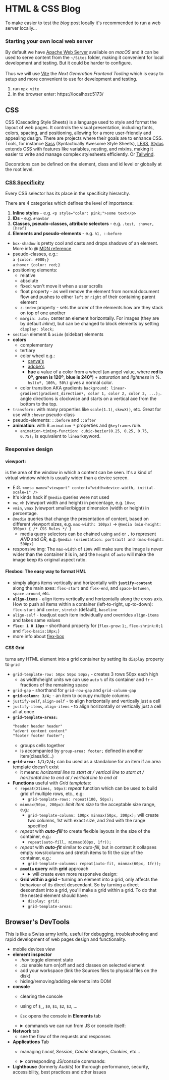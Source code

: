 # HTML & CSS Blog
To make easier to test the *blog* post locally it's recommended to run a web server locally...
### Starting your own local web server
By default we have [Apache Web Server](https://httpd.apache.org/) available on *macOS* and it can be used to serve content from the `~/Sites` folder, making it convenient for local development and testing. But it could be harder to configure.<br/><br/>
Thus we will use [Vite](https://vitejs.dev/) the *Next Generation Frontend Tooling*
which is easy to setup and more convenient to use for development and testing.
1. run `npx vite`
2. in the browser enter: https://localhost:5173/

## CSS
CSS (Cascading Style Sheets) is a language used to style and format the layout of web pages. It controls the visual presentation, including fonts, colors, spacing, and positioning, allowing for a more user-friendly and appealing design.
There are projects where their goals are to enhance CSS. Tools, for instance [Sass](https://sass-lang.com/) (Syntactically Awesome Style Sheets), [LESS](https://lesscss.org/), [Stylus](https://stylus-lang.com/) extends CSS with features like variables, nesting, and mixins, making it easier to write and manage complex stylesheets efficiently. Or [Tailwind](https://tailwindcss.com/).

Decorations can be defined on the element, class and id level or globally at the root level.
### [CSS Specificity](https://www.w3schools.com/css/css_specificity.asp)
Every CSS selector has its place in the specificity hierarchy.

There are 4 categories which defines the level of importance:
 1. **Inline styles** – e.g. `<p style="color: pink;">some text</p>`
 2. **IDs** - e.g. `#navbar`
 3. **Classes, pseudo-classes, attribute selectors** - e.g. `.test, :hover, [href]`
 4. **Elements and pseudo-elements** - e.g. `h1, ::before`


- `box-shadow` is pretty cool and casts and drops shadows of an element. More info @ [MDN reference](https://developer.mozilla.org/en-US/docs/Web/CSS/box-shadow)
- pseudo-classes, e.g.:<br> `a {color: #000;}`<br>
`a:hover {color: red;}`
- positioning elements:
  - relative
  - absolute
  - fixed: won't move it when a user scrolls
  - float property - as well remove the element from normal document flow and pushes to either `left` or `right` of their containing parent element
  - `z-index` property - sets the order of the elements how are they stack on top of one another
  - `margin: auto;` center an element horizontally.
  For images (they are by default *inline*), but can be changed to block elements by setting `display: block;`
- `section` element & `aside` (sidebar) elements
- **colors**
  - complementary
  - tertiary
  - color wheel e.g.:
    - [canva's](https://www.canva.com/colors/color-wheel/)
    - [adobe's](https://color.adobe.com/create/color-wheel)
    - **hue** a value of a color from a wheel (an angel value, where **red is 0º**, **green is 120º**, **blue is 240º**) + *saturation* and *lightness* in %. `hsl(xº, 100%, 50%)` gives a normal color.
  - color transition AKA gradients `background: linear-gradient(gradient_directionº, color 1, color 2, color 3, ...);`. angle directions is clockwise and starts on a vertical axe from the bottom to the top.<br>
- `transform:` with many properties like `scale(1.1)`, `skewX()`, etc.  Great for use with `:hover` pseudo-class
- pseudo-elements: `::before` and `::after`
- **animation**: with 8 `animation-*` properties and `@keyframes` rule.
  - `animation-timing-function: cubic-bezier(0.25, 0.25, 0.75, 0.75);` is equivalent to `linear`keyword.
### Responsive design
#### **viewport**:
is the area of the window in which a content can be seen. It's a kind of virtual window which is usually wider than a device screen.
  - E.G. `<meta name="viewport" content="width=device-width, initial-scale=1" />`
  - It's kinds hack if `@media` queries were not used
  - `vw`, `vh` (viewport width and height) in percentage, e.g. `10vw;`
  - `vmin`, `vmax` (viewport smaller/bigger dimension (width or height) in percentage.
- `@media` queries that change the presentation of content, based on different viewport sizes, e.g. `max-width: 100px)` -> `@media (min-height: 350px) { /* CSS Rules */ }`
  - media query selectors can be chained using `and` or `,` to represent *AND* and *OR*, e.g. `@media (orientation: portrait) and (max-height: 500px)`
- responsive img: The `max-width` of `100%` will make sure the image is never wider than the container it is in, and the `height` of `auto` will make the image keep its original aspect ratio.
#### Flexbox: The easy way to format HML
-  simply aligns items vertically and horizontally with **`justify-content`** along the main axes: `flex-start` and `flex-end`,  and `space-between`, `space-around`, etc.
-  **`align-items`** - align items vertically and horizontally along the cross axis. How to push all items within a container (left-to-right, up-to-down): `flex-start` and `center`, `stretch` (default), `baseline`
-  `align-self` - toadjust each item individually and overrides `align-items` and takes same values
-  **`flex: 1 0 10px`** – shorthand property for (`flex-grow:1;`, `flex-shrink:0;1` and `flex-basis:10px;`)
- more info about [flex-box](https://www.freecodecamp.org/news/flexbox-the-ultimate-css-flex-cheatsheet/)
#### CSS Grid
turns any HTML element into a grid container by setting its `display` property to `grid`
- `grid-template-row: 50px 50px 50px;` - creates 3 rows 50px each high
  - as width/height units we can use `auto` `%` of its container and `fr` - fractions of the remaining space
- `grid-gap` - shorthand for `grid-row-gap` and `grid-column-gap`
- **`grid-column: 3/4;`** - an item to occupy multiple columns
- `justify-self`, `align-self` - to align horizontally and vertically just a cell
- `justify-items`, `align-items` - to align horizontally or vertically just a cell all at once
- **`grid-template-areas:`**<br/>
  ```css
  "header header header"
  "advert content content"
  "footer footer footer";
  ```
  - groups cells together
  - is accompanied by `group-area: footer;` defined in another item(class/id/...)
- **`grid-area: 1/1/2/4;`** can bu used as a standalone for an item if an area template doesn't exist
  - it means: *horizontal line to start at / vertical line to start at / horizontal line to end at / vertical line to end at*
- **Functions** useful with *Grid templates*:
  - `repeat(Xtimes, 50px)`: *repeat* function which can be used to build grid of multiple rows, etc., e.g:
    - `grid-template-rows: repeat(100, 50px);`
  - `minmax(50px, 200px)`: *limit item size* to the acceptable size range, e.g.:
    - `grid-template-column: 100px minmax(50px, 200px);` will create two columns, 1st with exact size, and 2nd with the range specified
  - *repeat* with ***auto-fill*** to create flexible layouts in the size of the container, e.g.:
    - `repeat(auto-fill, minmax(60px, 1fr));`
  - *repeat* with ***auto-fit*** similar to *auto-fill*, but in contrast it collapses empty rows/columns and stretch items to fit the size of the container, e.g.:
    - `grid-template-columns: repeat(auto-fit, minmax(60px, 1fr));`
  - **`@media` query** with **grid** approach
    - <details>
        <summary>will create even more responsive design:</summary>

        ```css
        @media (min-width: 300px){
        .container{
          grid-template-columns: auto 1fr;
          grid-template-rows: auto 1fr auto;
          grid-template-areas:
            "advert header"
            "advert content"
            "advert footer";
          }
        }
        @media (min-width: 400px){
          .container{
            grid-template-areas:
              "header header"
              "advert content"
              "footer footer";
          }
        }
        ```
      </details>
  - **Grid within a grid** – turning an element into a grid, only affects the behaviour of its direct descendant. So by turning a direct descendant into a grid, you'll make a grid within a grid. To do that the nested element should have:
    - `display: grid;`
    - `grid-template-areas:`

## Browser's DevTools
This is like a Swiss army knife, useful for debugging, troubleshooting and rapid development of web pages design and functionality.
  - mobile devices view
  - **element inspector**
    - *:hov* toggle element state
    - *.cls* enable turn on|off and add classes on selected  element
    - add your workspace (link the Sources files to physical files on the disk)
    - hiding/removing/adding elements into DOM
  - **console**
    - clearing the console
    - using of `$_`, `$0`, `$1`, `$2`, `$3`, ...
    - `Esc` opens the console in **Elements** tab
    - <details>
      <summary> commands we can run from JS or console itself:</summary>

      ```JavaScript
      console.log('Hello')
      console.log(myvar)
      console.error('An error')
      console.warn('A warning')
      console.dir(document)
      console.dir(document.URL)

      console.table([{ name: 'John', email: 'test@test.com', age: 33 }])

      console.clear()

      console.group('Say Hello')
      console.log('Hello Brad')
      console.log('Hello John')
      console.log('Hello Sally')
      console.groupEnd('Say Hello')

      console.time('Run Loop')
      for (var i = 0; i < 2000; i++) {
        console.log(i)
      }
      console.timeEnd('Run Loop')

      function greaterThan(a, b) {
        console.assert(a > b, { message: 'a is not greater than b', a: a, b: b })
      }

      greaterThan(5, 6)
      ```
    </details>
  - **Network** tab
    - see the flow of the requests and responses
  - **Applications** Tab
    - managing *Local*, *Session*, *Cache* storages, *Cookies*, etc...
    - <details>
      <summary>corresponding JS/console commands:</summary>

      ```javascript
      // Set localstorage - will stay until delete/clear
      localStorage.setItem('name', 'John')
      console.log(localStorage.getItem('name'))
      localStorage.clear('name')

      // Set sessionstorage - will stay until browser close
      sessionStorage.setItem('user', 'Will')

      // Set cookie
      document.cookie = 'username=John Doe'
      ```
      </details>
  - **Lighthouse** (formerly *Audits*) for thorough performance, security, accessibility, best practices and other issues